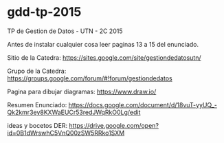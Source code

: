 # gdd-tp-2015
TP de Gestion de Datos - UTN - 2C 2015

Antes de instalar cualquier cosa leer paginas 13 a 15 del enunciado.

Sitio de la Catedra: https://sites.google.com/site/gestiondedatosutn/

Grupo de la Catedra: https://groups.google.com/forum/#!forum/gestiondedatos

Pagina para dibujar diagramas: https://www.draw.io/

Resumen Enunciado: https://docs.google.com/document/d/18vuT-yyUQ_-Qk2kmr3ey8KXWaEUCr53redJWqRkO0Lg/edit

ideas y bocetos DER: https://drive.google.com/open?id=0B1dWrswhC5VnQ00zSW5RRko1SXM
